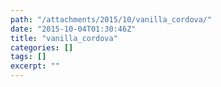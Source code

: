```yaml
---
path: "/attachments/2015/10/vanilla_cordova/"
date: "2015-10-04T01:30:46Z"
title: "vanilla_cordova"
categories: []
tags: []
excerpt: ""
---
```


